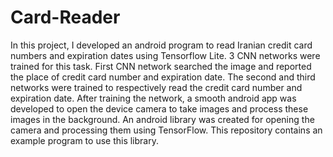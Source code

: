 # Card-Reader

In this project, I developed an android program to read Iranian credit card numbers and expiration dates using Tensorflow Lite.
3 CNN networks were trained for this task. First CNN network searched the image and reported the place of credit card number and expiration date. The second and third networks were trained to respectively read the credit card number and expiration date.
After training the network, a smooth android app was developed to open the device camera to take images and process these images in the background.
An android library was created for opening the camera and processing them using TensorFlow.
This repository contains an example program to use this library.
